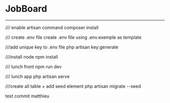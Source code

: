 # JobBoard

---

/// enable artisan command
composer install

/// create .env file
create .env file using .env.exemple as template

///add unique key to .env file
php artisan key:generate

///install node
npm install

/// lunch front
npm run dev

/// lunch app
php artisan serve

///create all table + add seed element
php artisan migrate --seed

test commit matthieu
